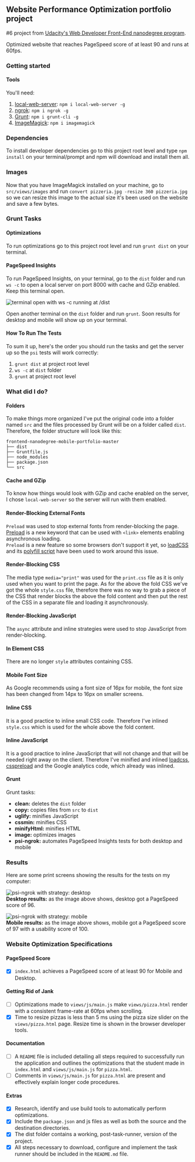 ## Website Performance Optimization portfolio project

\#6 project from [Udacity's Web Developer Front-End nanodegree program](udacity.com/course/front-end-web-developer-nanodegree--nd001/).  

Optimized website that reaches PageSpeed score of at least 90 and runs at 60fps.

### Getting started

#### Tools

You'll need:  
1. [local-web-server](https://www.npmjs.com/package/local-web-server): `npm i local-web-server -g`  
2. [ngrok](https://ngrok.com/): `npm i ngrok -g`  
3. [Grunt](http://gruntjs.com/): `npm i grunt-cli -g`  
4. [ImageMagick](https://www.imagemagick.org/script/index.php): `npm i imagemagick`  

### Dependencies
To install developer dependencies go to this project root level and type `npm install` on your terminal/prompt and npm will download and install them all.

### Images
Now that you have ImageMagick installed on your machine, go to `src/views/images` and run `convert pizzeria.jpg -resize 360 pizzeria.jpg` so we can resize this image to the actual size it's been used on the website and save a few bytes.

### Grunt Tasks

#### Optimizations
To run optimizations go to this project root level and run `grunt dist` on your terminal. 

#### PageSpeed Insights
To run PageSpeed Insights, on your terminal, go to the `dist` folder and run `ws -c` to open a local server on port 8000 with cache and GZip enabled. Keep this terminal open.   

![terminal open with ws -c running at /dist](https://sc-cdn.scaleengine.net/i/ea40dae638c52261d9a8c4ca91599e86.png)  

Open another terminal on the `dist` folder and run `grunt`. Soon results for desktop and mobile will show up on your terminal.

#### How To Run The Tests
To sum it up, here's the order you should run the tasks and get the server up so the `psi` tests will work correctly:  

1. `grunt dist` at project root level  
2. `ws -c` at `dist` folder  
3. `grunt` at project root level

### What did I do?

#### Folders
To make things more organized I've put the original code into a folder named `src` and the files processed by Grunt will be on a folder called `dist`. Therefore, the folder structure will look like this:

```
frontend-nanodegree-mobile-portfolio-master
├── dist
├── Gruntfile.js
├── node_modules
├── package.json
└── src
```

#### Cache and GZip

To know how things would look with GZip and cache enabled on the server, I chose `local-web-server` so the server will run with them enabled.

#### Render-Blocking External Fonts
`Preload` was used to stop external fonts from render-blocking the page. [Preload](https://www.w3.org/TR/2015/WD-preload-20150721/) is a new keyword that can be used with `<link>` elements enabling asynchronous loading.  
`Preload` is a new feature so some browsers don't support it yet, so [loadCSS](https://github.com/filamentgroup/loadCSS) and its [polyfill script](https://github.com/filamentgroup/loadCSS/blob/master/src/cssrelpreload.js) have been used to work around this issue.

#### Render-Blocking CSS
The media type `media="print"` was used for the `print.css` file as it is only used when you want to print the page.
As for the above the fold CSS we've got the whole `style.css` file, therefore there was no way to grab a piece of the CSS that render blocks the above the fold content and then put the rest of the CSS in a separate file and loading it asynchronously.

#### Render-Blocking JavaScript
The `async` attribute and inline strategies were used to stop JavaScript from render-blocking.

#### In Element CSS
There are no longer `style` attributes containing CSS.

#### Mobile Font Size
As Google recommends using a font size of 16px for mobile, the font size has been changed from 14px to 16px on smaller screens.

#### Inline CSS
It is a good practice to inline small CSS code. Therefore I've inlined `style.css` which is used for the whole above the fold content.

#### Inline JavaScript
It is a good practice to inline JavaScript that will not change and that will be needed right away on the client. Therefore I've minified and inlined [loadcss](https://github.com/filamentgroup/loadCSS/blob/master/src/loadCSS.js), [csspreload](https://github.com/filamentgroup/loadCSS/blob/master/src/cssrelpreload.js) and the Google analytics code, which already was inlined. 

#### Grunt
Grunt tasks:
- **clean:** deletes the `dist` folder
- **copy:** copies files from `src` to `dist`
- **uglify:** minifies JavaScript
- **cssmin:** minifies CSS
- **minifyHtml:** minifies HTML
- **image:** optimizes images
- **psi-ngrok:** automates PageSpeed Insights tests for both desktop and mobile

### Results
Here are some print screens showing the results for the tests on my computer:  

![psi-ngrok with strategy: desktop](https://sc-cdn.scaleengine.net/i/6d15ca45b2282f3075808d3588198226.png)  
**Desktop results:** as the image above shows, desktop got a PageSpeed score of 96.

![psi-ngrok with strategy: mobile](https://sc-cdn.scaleengine.net/i/80fea49390099574c011c273d6c2e65c.png)  
**Mobile results:** as the image above shows, mobile got a PageSpeed score of 97 with a usability score of 100.

### Website Optimization Specifications

#### PageSpeed Score

- [x] `index.html` achieves a PageSpeed score of at least 90 for Mobile and Desktop.

#### Getting Rid of Jank

- [ ] Optimizations made to `views/js/main.js` make `views/pizza.html` render with a consistent frame-rate at 60fps when scrolling.
- [x] Time to resize pizzas is less than 5 ms using the pizza size slider on the `views/pizza.html` page. Resize time is shown in the browser developer tools.

#### Documentation

- [ ] A `README` file is included detailing all steps required to successfully run the application and outlines the optimizations that the student made in `index.html` and `views/js/main.js` for `pizza.html`.
- [ ] Comments in `views/js/main.js` for `pizza.html` are present and effectively explain longer code procedures.

#### Extras

- [x] Research, identify and use build tools to automatically perform optimizations.
- [x] Include the `package.json` and js files as well as both the source and the destination directories.
- [x] The dist folder contains a working, post-task-runner, version of the project.
- [x] All steps necessary to download, configure and implement the task runner should be included in the `README.md` file.
